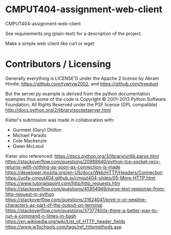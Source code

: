 CMPUT404-assignment-web-client
==============================

CMPUT404-assignment-web-client

See requirements.org (plain-text) for a description of the project.

Make a simple web-client like curl or wget

Contributors / Licensing
========================

Generally everything is LICENSE'D under the Apache 2 license by Abram Hindle, 
https://github.com/tywtyw2002, and https://github.com/treedust

But the server.py example is derived from the python documentation
examples thus some of the code is Copyright © 2001-2013 Python
Software Foundation; All Rights Reserved under the PSF license (GPL
compatible) http://docs.python.org/2/library/socketserver.html

Kieter's submission was made in collaboration with:
* Gurmeet (Gary) Dhillon
* Michael Paradis
* Cole Mackenzie
* Owen McLeod

Kieter also referenced:
https://docs.python.org/3/library/urllib.parse.html
https://stackoverflow.com/questions/20988640/python-tcp-socket-recv-returns-with-nothing-as-soon-as-connection-is-made
https://developer.mozilla.org/en-US/docs/Web/HTTP/Headers/Connection
https://uofa-cmput404.github.io/cmput404-slides/05-More-HTTP.html
https://www.tutorialspoint.com/http/http_requests.htm
https://stackoverflow.com/questions/45954949/parse-text-response-from-http-request-in-python
https://stackoverflow.com/questions/31624041/print-n-or-newline-characters-as-part-of-the-output-on-terminal
https://stackoverflow.com/questions/3737740/is-there-a-better-way-to-run-a-command-n-times-in-bash
https://en.wikipedia.org/wiki/List_of_HTTP_header_fields
https://www.w3schools.com/tags/ref_httpmethods.asp



